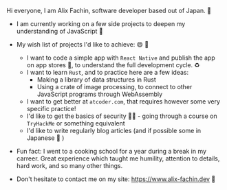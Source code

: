 Hi everyone, I am Alix Fachin, software developer based out of Japan. :japan:

- I am currently working on a few side projects to deepen my understanding of JavaScript 🔬

- My wish list of projects I'd like to achieve: 😄 🎅
  - I want to code a simple app with `React Native` and publish the app on app stores 📱, to understand the full development cycle. ♻️ 
  - I want to learn `Rust`, and to practice here are a few ideas:
      - Making a library of data structures in Rust
      - Using a crate of image processing, to connect to other JavaScript programs through WebAssembly
  - I want to get better at `atcoder.com`, that requires however some very specific practice!
  - I'd like to get the basics of security 🏴‍☠️ - going through a course on `TryHackMe` or something equivalent
  - I'd like to write regularly blog articles (and if possible some in Japanese 👹 )

- Fun fact: I went to a cooking school for a year during a break in my carreer. Great experience which taught me humility, attention to details, hard work, and so many other things.

- Don't hesitate to contact me on my site: <https://www.alix-fachin.dev> 👋

<!--
**AlixFachin/AlixFachin** is a ✨ _special_ ✨ repository because its `README.md` (this file) appears on your GitHub profile.

Here are some ideas to get you started:

- 🔭 I’m currently working on ...
- 🌱 I’m currently learning ...
- 👯 I’m looking to collaborate on ...
- 🤔 I’m looking for help with ...
- 💬 Ask me about ...
- 📫 How to reach me: ...
- 😄 Pronouns: ...
- ⚡ Fun fact: ...
-->
